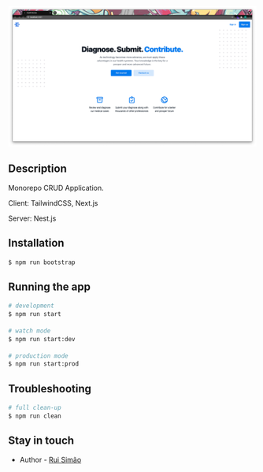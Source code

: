 <p align="center">
  <a href="http://danielsimao.com/" target="blank"><img src="https://github.com/danielsimao/health-diagnose/blob/main/packages/client/public/static/home.png?raw=true" width="840" alt="App Logo" /></a>
</p>

## Description

Monorepo CRUD Application.

Client: TailwindCSS, Next.js

Server: Nest.js

## Installation

```bash
$ npm run bootstrap
```

## Running the app

```bash
# development
$ npm run start

# watch mode
$ npm run start:dev

# production mode
$ npm run start:prod
```

## Troubleshooting

```bash
# full clean-up
$ npm run clean
```

## Stay in touch

- Author - [Rui Simão](https://danielsimao.com)
